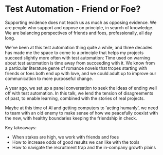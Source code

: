 # Test Automation - Friend or Foe?

Supporting evidence does not teach us as much as opposing evidence. We are people who support and oppose on principle, in search of knowledge. We are balancing perspectives of friends and foes, professionally, all day long.

We've been at this test automation thing quite a while, and three decades has made me the space to come to a principle that helps my projects succeed slightly more often with test automation: Time used on warning about test automation is time away from succeeding with it. We know from a particular literature genre of romance novels that tropes starting with friends or foes both end up with love, and we could adult up to improve our communication to more purposeful change.

A year ago, we set up a panel conversation to seek the ideas of ending well off with test automation. In this talk, we lend the tension of disagreements of past, to enable learning, combined with the stories of real projects.

Maybe at this time of AI and getting computers to 'acting humanly', we need to team with an old enemy to make sense of how we peacefully coexist with the new, with healthy boundaries keeping the friendship in check.

Key takeaways:

* When stakes are high, we work with friends and foes
* How to increase odds of good results we can like with the tools
* How to navigate the recruitment trap and the in-company growth plains